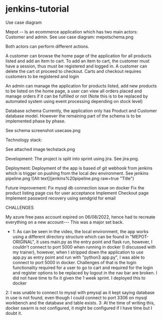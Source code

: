 # jenkins-tutorial

Use case diagram

Mepot -- Is an ecommerce application which has two main actors: Customer and admin.
See use case diagram: mepotschema.png

Both actors can perform different actions.

 A customer can browse the home page of the application for all products listed and add an item to cart. To add an item to cart, the customer must have a session, thus must be registered and logged in. A customer can delete the cart ot proceed to checkout. Carts and checkout requires customers to be registered and login


An admin can manage the application for products listed, add new products to be listed on the home page, a user can view all orders placed and manage orders if it can be fulfilled or not (Note this is to be replaced by automated system using event processing depending on stock level)

Database schema
Currently, the application only has Product and Customer database model. However the remaining part of the schema is to be implemented phase by phase.

See schema screenshot
usecase.png

Technology stack:

See attached image
techstack.png


Development:
    The project is split into sprint using jira. See jira.png.

Deployment:
    Deployment of the app is based of git webhook from jenkins which is trigger on pushing from the local dev environment. 
    See jenkins pipeline.png
    ![Alt text](jenkins%20pipeline.png raw=true "Title")

Future improvement:
    Fix mysql db connection issue on docker
    Fix the product listing page css for user acceptance
    Implement Checkout page 
    Implement password recovery using sendgrid for email
    

CHALLENGES

My azure free pass account expired on 06/08/2022, hence had to recreate everything on a new account--- This was a major set back.

- 1: As can be seen in the video, the local environment, the app works using a different directory structure which can be found in "MEPOT-ORIGINAL", it uses main.py as the entry point and flask run, however, I couldn't connect to port 5000
when running in docker (I discussed with my trainer), however, when I stripped down the application to use app.py as entry point and run with "python3 app.py", I was able to connect to port 5000 in docker. Challenges of that
is the login functionality required for a user to go to cart and required for the login and register options to be replaced by logout in the nav bar are broken. I did not have time to fix it
given the 1 week sprint. I deployed this to docker

2: I was unable to connect to mysql with pmysql as it kept saying database in use is not found, even though I could connect to port 3306 on mysql workbench and the database and table exists.
3: At the time of writing this, docker swarm is not configured, it might be configured if I have time but I doubt it.


